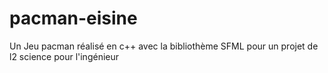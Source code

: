 # pacman-eisine
Un Jeu pacman réalisé en c++ avec la bibliothème SFML pour un projet de l2 science pour l'ingénieur
